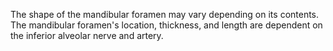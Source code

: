 The shape of the mandibular foramen may vary depending on its contents. The mandibular foramen's location, thickness, and length are dependent on the inferior alveolar nerve and artery.
